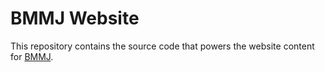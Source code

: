BMMJ Website
===================

This repository contains the source code that powers the website content for [BMMJ](https://bmmj.lenake.co/).
